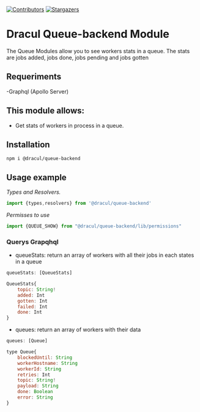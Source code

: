 [![Contributors][contributors-shield]][contributors-url]
[![Stargazers][stars-shield]][stars-url]
# Dracul Queue-backend Module

The Queue Modules allow you to see workers stats in a queue. The stats are jobs added, jobs done, jobs pending and jobs gotten

## Requeriments
-Graphql (Apollo Server)

## This module allows:

- Get stats of workers in process in a queue.

## Installation

```
npm i @dracul/queue-backend
```

## Usage example

_Types and Resolvers._

```js
import {types,resolvers} from '@dracul/queue-backend'
```

_Permisses to use_

```js
import {QUEUE_SHOW} from "@dracul/queue-backend/lib/permissions"
```

### Querys Grapqhql

- queueStats: return an array of workers with all their jobs in each states in a queue

```js
queueStats: [QueueStats]

QueueStats{
    topic: String!
    added: Int
    gotten: Int
    failed: Int
    done: Int
}
```

- queues: return an array of workers with their data 

```js
queues: [Queue]

type Queue{
    blockedUntil: String
    workerHostname: String
    workerId: String
    retries: Int
    topic: String!
    payload: String
    done: Boolean
    error: String
}
```


<!-- MARKDOWN LINKS & IMAGES -->
<!-- https://www.markdownguide.org/basic-syntax/#reference-style-links -->

[stars-shield]: https://img.shields.io/github/stars/draculjs/modular-framework.svg?style=flat-square
[stars-url]: https://github.com/draculjs/modular-framework/stargazers
[contributors-shield]: https://img.shields.io/github/contributors/draculjs/modular-framework.svg?style=flat-square
[contributors-url]: https://github.com/draculjs/modular-framework/graphs/contributors
